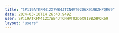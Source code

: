 ```yaml
---
title: "SP119ATKFM412X7WB4JTCNHVT02D6X919BZHPQR69"
date: 2024-03-10T14:26:43.949Z
user: SP119ATKFM412X7WB4JTCNHVT02D6X919BZHPQR69
layout: "users"
---
```

    